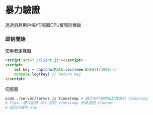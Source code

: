 # 暴力驗證
透過消耗用戶端/伺服器CPU實現防爆破

### 即刻開始

使用者瀏覽器
```html
<script src="./client.js"></script>
<script>
    let key = captcha(Math.ceil(new Date()/1000));
    console.log(key) // Return Key
</script>
```

伺服器
```sh
node ./server/server.js timestamp # 鍵入用戶端開始計算時的 timestamp
# Tips. 鍵入超過 10s 前的 timestamp 將會返回 timeout
# 返回正確的 key
```